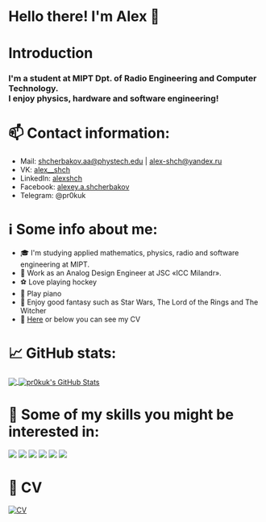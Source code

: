 # Hello there! I'm Alex :wave:

# Introduction 

### I'm a student at MIPT Dpt. of Radio Engineering and Computer Technology. <br>I enjoy physics, hardware and software engineering!

# :mailbox: Contact information:

* Mail: shcherbakov.aa@phystech.edu | alex-shch@yandex.ru
* VK: [alex__shch](https://vk.com/alex__shch)
* LinkedIn: [alexshch](https://linkedlin.com/in/alexshch)
* Facebook: [alexey.a.shcherbakov](https://facebook.com/alexey.a.shcherbakov)
* Telegram: @pr0kuk

# :information_source: Some info about me:
* :mortar_board: I'm studying applied mathematics, physics, radio and software engineering at MIPT.<br>
* :office: Work as an Analog Design Engineer at JSC «ICC Milandr».
* :soccer: Love playing hockey
* :musical_keyboard: Play piano
* :closed_book: Enjoy good fantasy such as Star Wars, The Lord of the Rings and The Witcher
* :bookmark_tabs: [Here](https://github.com/pr0kuk/about_me/blob/main/shcherbakov_cv.pdf) or below you can see my CV

# :chart_with_upwards_trend: GitHub stats:

<a href="https://github.com/pr0kuk/about_me">
  <img align="center" src="https://github-readme-stats.vercel.app/api/top-langs/?username=pr0kuk&hide=java,html,tex&title_color=ffffff&text_color=c9cacc&icon_color=2bbc8a&bg_color=1d1f21&langs_count=3" />
</a>
<a href="https://github.com/pr0kuk/about_me">
  <img align="center" src="https://github-readme-stats.vercel.app/api?username=pr0kuk&show_icons=true&line_height=27&count_private=true&title_color=ffffff&text_color=c9cacc&icon_color=2bbc8a&bg_color=1d1f21" alt="pr0kuk's GitHub Stats" />
</a>    

# :wrench: Some of my skills you might be interested in:
![](https://img.shields.io/badge/OS-Linux-informational?style=flat&logo=linux&logoColor=white&color=2bbc8a)
![](https://img.shields.io/badge/Code-C-informational?style=flat&logo=c&logoColor=white&color=2bbc8a)
![](https://img.shields.io/badge/Code-C++-informational?style=flat&logo=c++&logoColor=white&color=2bbc8a)
![](https://img.shields.io/badge/DevOps-git-informational?style=flat&logo=git&logoColor=white&color=2bbc8a)
![](https://img.shields.io/badge/Scripting-bash-informational?style=flat&logo=gnu-bash&logoColor=white&color=2bbc8a)
![](https://img.shields.io/badge/Code-Make-informational?style=flat&logo=cmake&logoColor=white&color=2bbc8a)


# :bookmark_tabs: CV
[![CV](https://github.com/pr0kuk/about_me/blob/main/shcherbakov_cv_preview.png)](https://github.com/pr0kuk/about_me/blob/main/shcherbakov_cv.pdf)
